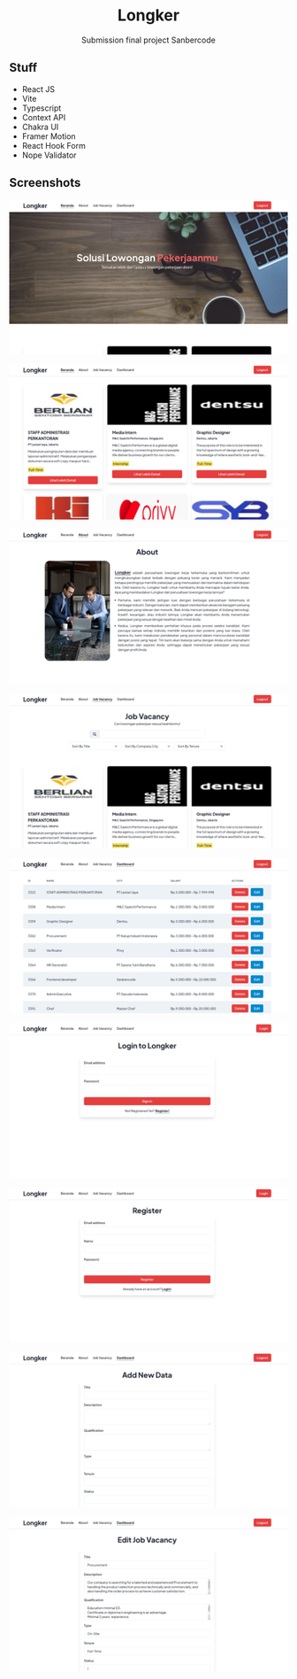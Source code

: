 <div align="center">
  <h1>Longker</h1>
  <p>Submission final project Sanbercode</p>
</div>

## Stuff

- React JS
- Vite
- Typescript
- Context API
- Chakra UI
- Framer Motion
- React Hook Form
- Nope Validator

## Screenshots

![Screenshot 1](/public/docs/ss-1.png)

![Screenshot 2](/public/docs/ss-2.png)

![Screenshot 3](/public/docs/ss-3.png)

![Screenshot 4](/public/docs/ss-4.png)

![Screenshot 5](/public/docs/ss-5.png)

![Screenshot 6](/public/docs/ss-6.png)

![Screenshot 7](/public/docs/ss-7.png)

![Screenshot 8](/public/docs/ss-8.png)

![Screenshot 9](/public/docs/ss-9.png)
